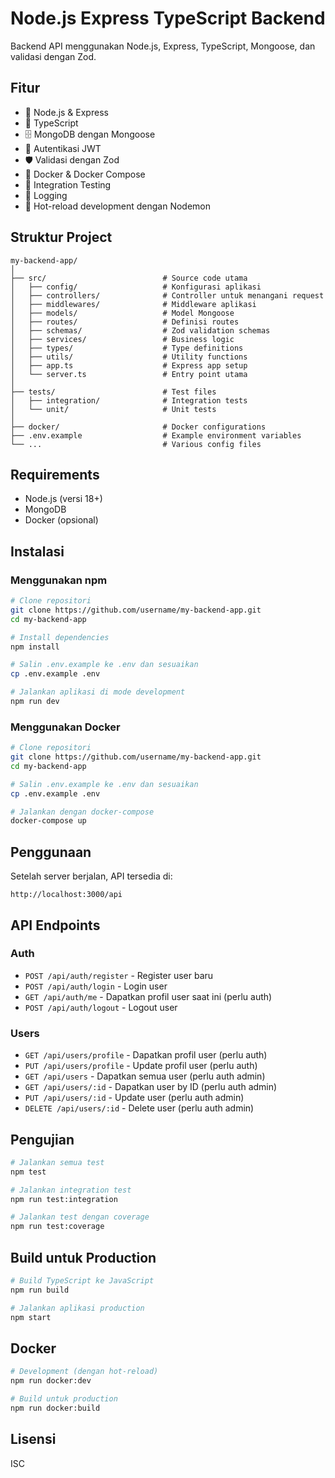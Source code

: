 # Node.js Express TypeScript Backend

Backend API menggunakan Node.js, Express, TypeScript, Mongoose, dan validasi dengan Zod.

## Fitur

- 🚀 Node.js & Express
- 📘 TypeScript
- 🗄️ MongoDB dengan Mongoose
- 🔐 Autentikasi JWT
- 🛡️ Validasi dengan Zod
- 🐳 Docker & Docker Compose
- 🧪 Integration Testing
- 📝 Logging
- 🔄 Hot-reload development dengan Nodemon

## Struktur Project

```
my-backend-app/
│
├── src/                          # Source code utama
│   ├── config/                   # Konfigurasi aplikasi
│   ├── controllers/              # Controller untuk menangani request
│   ├── middlewares/              # Middleware aplikasi
│   ├── models/                   # Model Mongoose
│   ├── routes/                   # Definisi routes
│   ├── schemas/                  # Zod validation schemas
│   ├── services/                 # Business logic
│   ├── types/                    # Type definitions
│   ├── utils/                    # Utility functions
│   ├── app.ts                    # Express app setup
│   └── server.ts                 # Entry point utama
│
├── tests/                        # Test files
│   ├── integration/              # Integration tests
│   └── unit/                     # Unit tests
│
├── docker/                       # Docker configurations
├── .env.example                  # Example environment variables
└── ...                           # Various config files
```

## Requirements

- Node.js (versi 18+)
- MongoDB
- Docker (opsional)

## Instalasi

### Menggunakan npm

```bash
# Clone repositori
git clone https://github.com/username/my-backend-app.git
cd my-backend-app

# Install dependencies
npm install

# Salin .env.example ke .env dan sesuaikan
cp .env.example .env

# Jalankan aplikasi di mode development
npm run dev
```

### Menggunakan Docker

```bash
# Clone repositori
git clone https://github.com/username/my-backend-app.git
cd my-backend-app

# Salin .env.example ke .env dan sesuaikan
cp .env.example .env

# Jalankan dengan docker-compose
docker-compose up
```

## Penggunaan

Setelah server berjalan, API tersedia di:

```
http://localhost:3000/api
```

## API Endpoints

### Auth

- `POST /api/auth/register` - Register user baru
- `POST /api/auth/login` - Login user
- `GET /api/auth/me` - Dapatkan profil user saat ini (perlu auth)
- `POST /api/auth/logout` - Logout user

### Users

- `GET /api/users/profile` - Dapatkan profil user (perlu auth)
- `PUT /api/users/profile` - Update profil user (perlu auth)
- `GET /api/users` - Dapatkan semua user (perlu auth admin)
- `GET /api/users/:id` - Dapatkan user by ID (perlu auth admin)
- `PUT /api/users/:id` - Update user (perlu auth admin)
- `DELETE /api/users/:id` - Delete user (perlu auth admin)

## Pengujian

```bash
# Jalankan semua test
npm test

# Jalankan integration test
npm run test:integration

# Jalankan test dengan coverage
npm run test:coverage
```

## Build untuk Production

```bash
# Build TypeScript ke JavaScript
npm run build

# Jalankan aplikasi production
npm start
```

## Docker

```bash
# Development (dengan hot-reload)
npm run docker:dev

# Build untuk production
npm run docker:build
```

## Lisensi

ISC